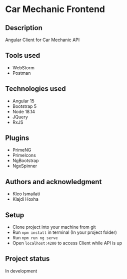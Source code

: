 # Car Mechanic Frontend

## Description
Angular Client for Car Mechanic API

## Tools used
* WebStorm
* Postman

## Technologies used
* Angular 15
* Bootstrap 5
* Node 18.14
* JQuery
* RxJS

## Plugins
* PrimeNG
* PrimeIcons
* NgBootstrap
* NgxSpinner

## Authors and acknowledgment
* Kleo Ismailati
* Klajdi Hoxha

## Setup
* Clone project into your machine from git
* Run ```npm install``` in terminal (In your project folder)
* Run ```npm run ng serve```
* Open ```localhost:4200``` to access Client while API is up

## Project status
In development
